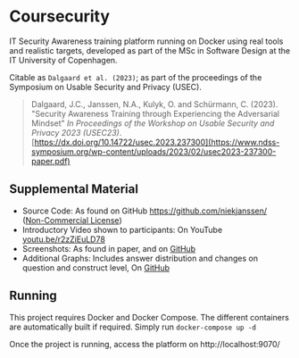 # Coursecurity
IT Security Awareness training platform running on Docker using real tools and realistic targets, developed as part of the MSc in Software Design at the IT University of Copenhagen.

Citable as ```Dalgaard et al. (2023)```; as part of the proceedings of the Symposium on Usable Security and Privacy (USEC).

> Dalgaard, J.C., Janssen, N.A., Kulyk, O. and Schürmann, C. (2023). "Security Awareness Training through Experiencing the Adversarial Mindset" _In Proceedings of the Workshop on Usable Security and Privacy 2023 (USEC23)_. [https://dx.doi.org/10.14722/usec.2023.237300](https://www.ndss-symposium.org/wp-content/uploads/2023/02/usec2023-237300-paper.pdf)

## Supplemental Material
* Source Code: As found on GitHub https://github.com/niekjanssen/ ([Non-Commercial License](https://github.com/niekjanssen/coursecurity/blob/main/LICENSE))
* Introductory Video shown to participants: On YouTube [youtu.be/r2zZiEuLD78](https://youtu.be/r2zZiEuLD78)
* Screenshots: As found in paper, and on [GitHub](https://github.com/niekjanssen/coursecurity/blob/main/Screenshots.md)
* Additional Graphs: Includes answer distribution and changes on question and construct level, On [GitHub](https://github.com/niekjanssen/coursecurity/blob/main/Results_Graphs.pdf)

## Running
This project requires Docker and Docker Compose.
The different containers are automatically built if required. Simply run 
```docker-compose up -d```

Once the project is running, access the platform on http://localhost:9070/
